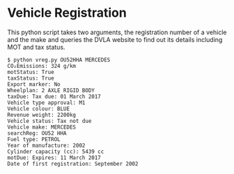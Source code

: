 # Vehicle Registration
This python script takes two arguments, the registration number of a vehicle and the make and queries the DVLA website to find out its details including MOT and tax status.

```
$ python vreg.py OU52HHA MERCEDES
CO₂Emissions: 324 g/km
motStatus: True
taxStatus: True
Export marker: No
Wheelplan: 2 AXLE RIGID BODY
taxDue: Tax due: 01 March 2017
Vehicle type approval: M1
Vehicle colour: BLUE
Revenue weight: 2200kg
Vehicle status: Tax not due
Vehicle make: MERCEDES
searchReg: OU52 HHA
Fuel type: PETROL
Year of manufacture: 2002
Cylinder capacity (cc): 5439 cc
motDue: Expires: 11 March 2017
Date of first registration: September 2002
```
